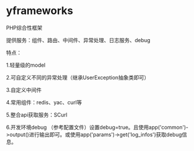 yframeworks
====

PHP综合性框架

提供服务：组件、路由、中间件、异常处理、日志服务、debug

特点：

1.轻量级的model

2.可自定义不同的异常处理（继承UserException抽象类即可）

3.自定义中间件

4.常用组件：redis、yac、curl等

5.整合api获取服务：SCurl

6.开发环境debug （参考配置文件）设置debug=true。且使用app('common')->output()进行输出即可。或使用app('params')->get('log_infos')获取debug信息。
